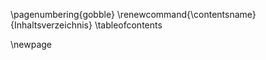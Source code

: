 \pagenumbering{gobble}
  \renewcommand{\contentsname}{Inhaltsverzeichnis}
\tableofcontents

\newpage
